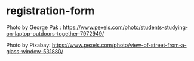 # registration-form

Photo by George Pak : https://www.pexels.com/photo/students-studying-on-laptop-outdoors-together-7972949/

Photo by Pixabay: https://www.pexels.com/photo/view-of-street-from-a-glass-window-531880/
